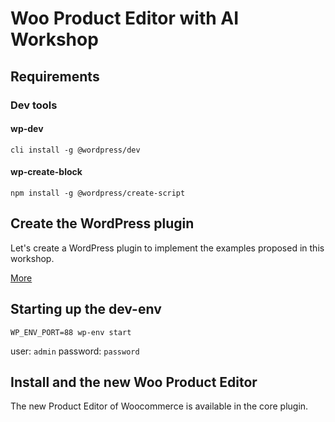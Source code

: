 # Woo Product Editor with AI Workshop

## Requirements

### Dev tools

#### wp-dev

```cli
cli install -g @wordpress/dev
```

#### wp-create-block

```cli
npm install -g @wordpress/create-script
```

## Create the WordPress plugin

Let's create a WordPress plugin to implement the examples proposed in this workshop.

[More](./src/docs/create-wordpress-plugin.md)


## Starting up the dev-env

```cli
WP_ENV_PORT=88 wp-env start
```

user: `admin`
password: `password`

## Install and the new Woo Product Editor

The new Product Editor of Woocommerce is available in the core plugin.
